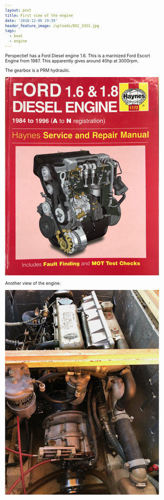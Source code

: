 ```yaml
---
layout: post
title: First view of the engine
date: '2018-12-06 19:39'
header_feature_image: /uploads/DSC_3351.jpg
tags:
  - boat
  - engine
---
```


Perspectief has a Ford Diesel engine 1.6. This is a marinized Ford Escort Engine from 1987. This apparently gives around 40hp at 3000rpm.

The gearbox is a PRM hydraulic.


![Thank You Haynes](/uploads/IMG_1255.jpg "Thank You Haynes")

Another view of the engine.

![Looking forward](/uploads/IMG_0087.jpg "Looking forward")
